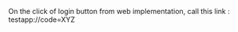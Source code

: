 On the click of login button from web implementation, call this link : testapp://code=XYZ
  
  
  
  
  
  
  
  
  
  
  
